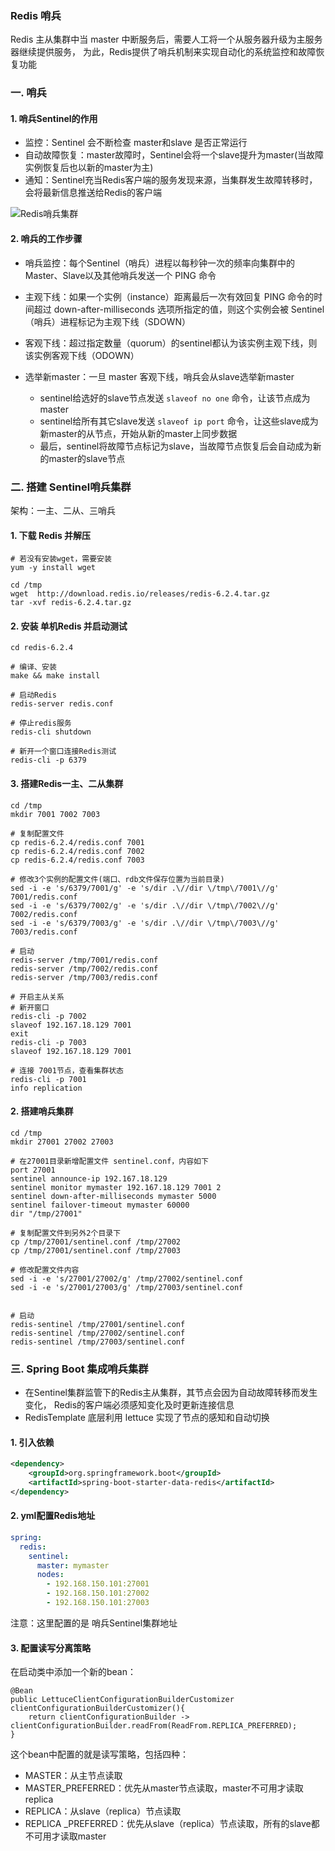 ### Redis 哨兵
Redis 主从集群中当 master 中断服务后，需要人工将一个从服务器升级为主服务器继续提供服务，
为此，Redis提供了哨兵机制来实现自动化的系统监控和故障恢复功能


### 一. 哨兵 
#### 1. 哨兵Sentinel的作用

* 监控：Sentinel 会不断检查 master和slave 是否正常运行
* 自动故障恢复：master故障时，Sentinel会将一个slave提升为master(当故障实例恢复后也以新的master为主)
* 通知：Sentinel充当Redis客户端的服务发现来源，当集群发生故障转移时，会将最新信息推送给Redis的客户端

![Redis哨兵集群](https://fgq233.github.io/imgs/springcloud/redis3.png)


#### 2. 哨兵的工作步骤
* 哨兵监控：每个Sentinel（哨兵）进程以每秒钟一次的频率向集群中的Master、Slave以及其他哨兵发送一个 PING 命令

* 主观下线：如果一个实例（instance）距离最后一次有效回复 PING 命令的时间超过 down-after-milliseconds 
选项所指定的值，则这个实例会被 Sentinel（哨兵）进程标记为主观下线（SDOWN）

* 客观下线：超过指定数量（quorum）的sentinel都认为该实例主观下线，则该实例客观下线（ODOWN）


* 选举新master：一旦 master 客观下线，哨兵会从slave选举新master
  * sentinel给选好的slave节点发送 `slaveof no one` 命令，让该节点成为master
  * sentinel给所有其它slave发送 `slaveof ip port` 命令，让这些slave成为新master的从节点，开始从新的master上同步数据
  * 最后，sentinel将故障节点标记为slave，当故障节点恢复后会自动成为新的master的slave节点


### 二. 搭建 Sentinel哨兵集群
架构：一主、二从、三哨兵

#### 1. 下载 Redis 并解压
```
# 若没有安装wget，需要安装
yum -y install wget

cd /tmp
wget  http://download.redis.io/releases/redis-6.2.4.tar.gz
tar -xvf redis-6.2.4.tar.gz
```

#### 2. 安装 单机Redis 并启动测试
```
cd redis-6.2.4

# 编译、安装
make && make install

# 启动Redis
redis-server redis.conf

# 停止redis服务
redis-cli shutdown

# 新开一个窗口连接Redis测试
redis-cli -p 6379
```

#### 3. 搭建Redis一主、二从集群
```
cd /tmp
mkdir 7001 7002 7003

# 复制配置文件
cp redis-6.2.4/redis.conf 7001
cp redis-6.2.4/redis.conf 7002
cp redis-6.2.4/redis.conf 7003

# 修改3个实例的配置文件(端口、rdb文件保存位置为当前目录)
sed -i -e 's/6379/7001/g' -e 's/dir .\//dir \/tmp\/7001\//g' 7001/redis.conf
sed -i -e 's/6379/7002/g' -e 's/dir .\//dir \/tmp\/7002\//g' 7002/redis.conf
sed -i -e 's/6379/7003/g' -e 's/dir .\//dir \/tmp\/7003\//g' 7003/redis.conf

# 启动
redis-server /tmp/7001/redis.conf
redis-server /tmp/7002/redis.conf
redis-server /tmp/7003/redis.conf

# 开启主从关系
# 新开窗口 
redis-cli -p 7002
slaveof 192.167.18.129 7001
exit
redis-cli -p 7003
slaveof 192.167.18.129 7001

# 连接 7001节点，查看集群状态
redis-cli -p 7001
info replication
```

#### 2. 搭建哨兵集群
```
cd /tmp
mkdir 27001 27002 27003

# 在27001目录新增配置文件 sentinel.conf，内容如下
port 27001
sentinel announce-ip 192.167.18.129
sentinel monitor mymaster 192.167.18.129 7001 2
sentinel down-after-milliseconds mymaster 5000
sentinel failover-timeout mymaster 60000
dir "/tmp/27001"

# 复制配置文件到另外2个目录下
cp /tmp/27001/sentinel.conf /tmp/27002
cp /tmp/27001/sentinel.conf /tmp/27003

# 修改配置文件内容
sed -i -e 's/27001/27002/g' /tmp/27002/sentinel.conf
sed -i -e 's/27001/27003/g' /tmp/27003/sentinel.conf


# 启动
redis-sentinel /tmp/27001/sentinel.conf
redis-sentinel /tmp/27002/sentinel.conf
redis-sentinel /tmp/27003/sentinel.conf
```




### 三. Spring Boot 集成哨兵集群
* 在Sentinel集群监管下的Redis主从集群，其节点会因为自动故障转移而发生变化，
Redis的客户端必须感知变化及时更新连接信息
* RedisTemplate 底层利用 lettuce 实现了节点的感知和自动切换

#### 1. 引入依赖
```xml
<dependency>
    <groupId>org.springframework.boot</groupId>
    <artifactId>spring-boot-starter-data-redis</artifactId>
</dependency>
```

#### 2. yml配置Redis地址
```yaml
spring:
  redis:
    sentinel:
      master: mymaster
      nodes:
        - 192.168.150.101:27001
        - 192.168.150.101:27002
        - 192.168.150.101:27003
```

注意：这里配置的是 哨兵Sentinel集群地址


#### 3. 配置读写分离策略
在启动类中添加一个新的bean：

```
@Bean
public LettuceClientConfigurationBuilderCustomizer clientConfigurationBuilderCustomizer(){
    return clientConfigurationBuilder -> clientConfigurationBuilder.readFrom(ReadFrom.REPLICA_PREFERRED);
}
```


这个bean中配置的就是读写策略，包括四种：

- MASTER：从主节点读取
- MASTER_PREFERRED：优先从master节点读取，master不可用才读取replica
- REPLICA：从slave（replica）节点读取
- REPLICA _PREFERRED：优先从slave（replica）节点读取，所有的slave都不可用才读取master



